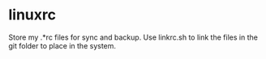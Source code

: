 # linuxrc
Store my .*rc files for sync and backup.
Use linkrc.sh to link the files in the git folder to place in the system.
